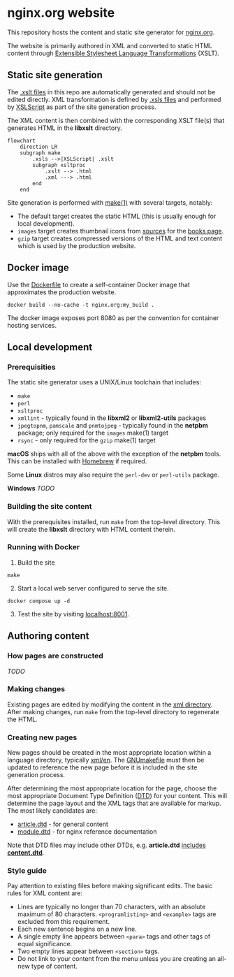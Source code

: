 nginx.org website
=================

This repository hosts the content and static site generator for [nginx.org](https://nginx.org/).

The website is primarily authored in XML and converted to static HTML content through
[Extensible Stylesheet Language Transformations](https://en.wikipedia.org/wiki/XSLT) (XSLT).


Static site generation
----------------------
The [.xslt files](xslt/) in this repo are automatically generated and should not be edited directly.
XML transformation is defined by [.xsls files](xsls/) and performed by [XSLScript](tools/xslscript.pl)
as part of the site generation process.

The XML content is then combined with the corresponding XSLT file(s) that generates HTML in the
**libxslt** directory.

```mermaid
flowchart
    direction LR
    subgraph make
        .xsls -->|XSLScript| .xslt
        subgraph xsltproc
            .xslt --> .html
            .xml ---> .html
        end
    end
 ```

Site generation is performed with [make(1)](GNUmakefile) with several targets, notably:
 * The default target creates the static HTML (this is usually enough for local development).
 * `images` target creates thumbnail icons from [sources](sources/) for the [books page](xml/en/books.xml).
 * `gzip` target creates compressed versions of the HTML and text content which is used by the production website.

Docker image
------------
Use the [Dockerfile](Dockerfile) to create a self-container Docker image that approximates the production website.
```shell
docker build --no-cache -t nginx.org:my_build .
```
The docker image exposes port 8080 as per the convention for container hosting services.

Local development
-----------------
### Prerequisities
The static site generator uses a UNIX/Linux toolchain that includes:
 * `make`
 * `perl`
 * `xsltproc`
 * `xmllint` - typically found in the **libxml2** or **libxml2-utils** packages
 * `jpegtopnm`, `pamscale` and `pnmtojpeg` - typically found in the **netpbm** package; only required for the `images` make(1) target
 * `rsync` - only required for the `gzip` make(1) target

**macOS** ships with all of the above with the exception of the **netpbm** tools.
This can be installed with [Homebrew](https://formulae.brew.sh/formula/netpbm) if required.

Some **Linux** distros may also require the `perl-dev` or `perl-utils` package.

**Windows** *TODO*

### Building the site content
With the prerequisites installed, run `make` from the top-level directory. This will create the
**libxslt** directory with HTML content therein.

### Running with Docker
1. Build the site
```
make
```
2. Start a local web server configured to serve the site.
```
docker compose up -d
```
3. Test the site by visiting [localhost:8001](http://localhost:8001/).


Authoring content
-----------------

### How pages are constructed
*TODO*

### Making changes
Existing pages are edited by modifying the content in the [xml directory](xml/). After making changes,
run `make` from the top-level directory to regenerate the HTML.

### Creating new pages
New pages should be created in the most appropriate location within a language directory,
typically [xml/en](xml/en/). The [GNUmakefile](xml/en/GNUmakefile) must then be updated to
reference the new page before it is included in the site generation process.

After determining the most appropriate location for the page, choose the most appropriate Document
Type Definition ([DTD](dtd/)) for your content. This will determine the page layout and the XML tags
that are available for markup. The most likely candidates are:

 * [article.dtd](dtd/article.dtd) - for general content
 * [module.dtd](dtd/module.dtd) - for nginx reference documentation

Note that DTD files may include other DTDs, e.g. **article.dtd** [includes](dtd/article.dtd#L18)
[**content.dtd**](dtd/content.dtd).

### Style guide
Pay attention to existing files before making significant edits.
The basic rules for XML content are:

 * Lines are typically no longer than 70 characters, with an absolute maximum of 80 characters.
   `<programlisting>` and `<example>` tags are excluded from this requirement.
 * Each new sentence begins on a new line.
 * A single empty line appears between `<para>` tags and other tags of equal significance.
 * Two empty lines appear between `<section>` tags.
 * Do not link to your content from the menu unless you are creating an all-new type of content.
